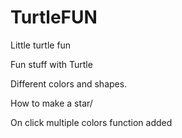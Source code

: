 # TurtleFUN
Little turtle fun 



Fun stuff with Turtle

Different colors and shapes.

How to make a star/

On click multiple colors function added
